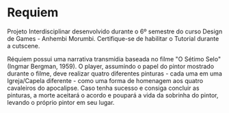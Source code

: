 # Requiem

Projeto Interdisciplinar desenvolvido durante o 6º semestre do curso Design de Games - Anhembi Morumbi. Certifique-se de habilitar o Tutorial durante a cutscene.

Réquiem possui uma narrativa transmídia baseada no filme "O Sétimo Selo" (Ingmar Bergman, 1959). O player, assumindo o papel do pintor mostrado durante o filme, deve realizar quatro diferentes pinturas - cada uma em uma Igreja/Capela diferente - como uma forma de homenagem aos quatro cavaleiros do apocalipse. Caso tenha sucesso e consiga concluir as pinturas, a morte aceitará o acordo e poupará a vida da sobrinha do pintor, levando o próprio pintor em seu lugar.
